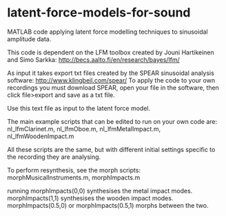 # latent-force-models-for-sound
MATLAB code applying latent force modelling techniques to sinusoidal amplitude data.

This code is dependent on the LFM toolbox created by Jouni Hartikeinen and Simo Sarkka: http://becs.aalto.fi/en/research/bayes/lfm/

As input it takes export txt files created by the SPEAR sinusoidal analysis software: http://www.klingbeil.com/spear/
To apply the code to your own recordings you must download SPEAR, open your file in the software, then click file>export and save as a txt file.

Use this text file as input to the latent force model.

The main example scripts that can be edited to run on your own code are:
nl_lfmClarinet.m,
nl_lfmOboe.m,
nl_lfmMetalImpact.m,
nl_lfmWoodenImpact.m


All these scripts are the same, but with different initial settings specific to the recording they are analysing.

To perform resynthesis, see the morph scripts:
morphMusicalInstruments.m,
morphImpacts.m

running morphImpacts(0,0) synthesises the metal impact modes. morphImpacts(1,1) synthesises the wooden impact modes. morphImpacts(0.5,0) or morphImpacts(0.5,1) morphs between the two.
